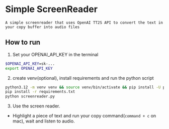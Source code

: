 # Simple ScreenReader
```
A simple screenreader that uses OpenAI TT2S API to convert the text in your copy buffer into audio files
```

## How to run
1. Set your OPENAI_API_KEY in the terminal
```bash
$OPENAI_API_KEY=sk-...
export OPENAI_API_KEY  
```

2. create venv(optional), install requirements and run the python script
```bash
python3.12 -m venv venv && source venv/bin/activate && pip install -U pip setuptools wheel
pip install -r requirements.txt
python screenreader.py
```

3. Use the screen reader.
- Highlight a piece of text and run your copy command(`command + c` on mac), wait and listen to audio.

